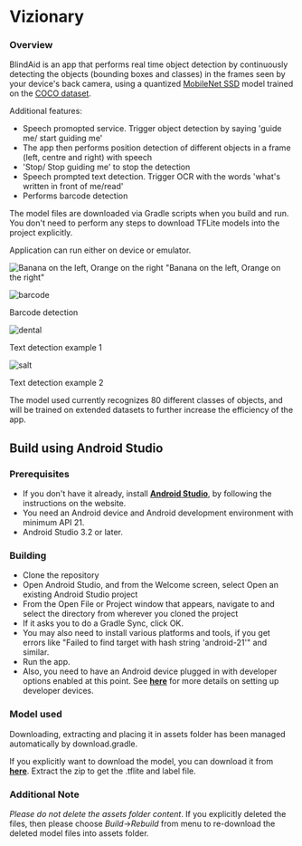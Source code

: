 # Vizionary
### Overview
BlindAid is an app that performs real time object detection by continuously detecting the objects (bounding boxes and classes) in the frames seen by your device's back camera, using a quantized [MobileNet SSD](https://github.com/tensorflow/models/tree/master/research/object_detection) model trained on the [COCO dataset](http://cocodataset.org/).

Additional features:
+ Speech promopted service. Trigger object detection by saying 'guide me/ start guiding me'
+ The app then performs position detection of different objects in a frame (left, centre and right) with speech
+ 'Stop/ Stop guiding me' to stop the detection
+ Speech prompted text detection. Trigger OCR with the words 'what's written in front of me/read'
+ Performs barcode detection

The model files are downloaded via Gradle scripts when you build and run. You don't need to perform any steps to download TFLite models into the project explicitly.

Application can run either on device or emulator.

![Banana on the left, Orange on the right](https://user-images.githubusercontent.com/30727326/60101900-3905da80-977a-11e9-90f3-05ae911a1065.jpeg)
"Banana on the left, Orange on the right"

![barcode](https://user-images.githubusercontent.com/30727326/60102317-0f997e80-977b-11e9-999f-b74a072ddfd5.jpeg)

Barcode detection

![dental](https://user-images.githubusercontent.com/30727326/60104180-8edc8180-977e-11e9-98fa-cafbbea975c8.jpeg)

Text detection example 1

![salt](https://user-images.githubusercontent.com/30727326/60102562-9189a780-977b-11e9-82b3-b805a127313c.jpeg)

Text detection example 2

The model used currently recognizes 80 different classes of objects, and will be trained on extended datasets to further increase the efficiency of the app.

<!-- TODO(b/124116863): Add app screenshot. -->

## Build using Android Studio

### Prerequisites

* If you don't have it already, install **[Android Studio](https://developer.android.com/studio/index.html)**, by following the instructions on the website.
* You need an Android device and Android development environment with minimum API 21.
* Android Studio 3.2 or later.

### Building
* Clone the repository 
* Open Android Studio, and from the Welcome screen, select Open an existing Android Studio project
* From the Open File or Project window that appears, navigate to and select the directory from wherever you cloned the project
* If it asks you to do a Gradle Sync, click OK.
* You may also need to install various platforms and tools, if you get errors like "Failed to find target with hash string 'android-21'" and similar.
* Run the app.
* Also, you need to have an Android device plugged in with developer options enabled at this point. See **[here](https://developer.android.com/studio/run/device)** for more details on setting up developer devices.

### Model used
Downloading, extracting and placing it in assets folder has been managed automatically by download.gradle.

If you explicitly want to download the model, you can download it from **[here](http://storage.googleapis.com/download.tensorflow.org/models/tflite/coco_ssd_mobilenet_v1_1.0_quant_2018_06_29.zip)**. Extract the zip to get the .tflite and label file.

### Additional Note
_Please do not delete the assets folder content_. If you explicitly deleted the files, then please choose *Build*->*Rebuild* from menu to re-download the deleted model files into assets folder.
